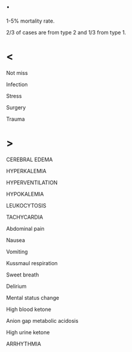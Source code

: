 # .

1-5% mortality rate.

2/3 of cases are from type 2 and 1/3 from type 1.

# <

Not miss

Infection

Stress

Surgery

Trauma

# >

CEREBRAL EDEMA

HYPERKALEMIA

HYPERVENTILATION

HYPOKALEMIA

LEUKOCYTOSIS

TACHYCARDIA

Abdominal pain

Nausea

Vomiting

Kussmaul respiration

Sweet breath

Delirium

Mental status change

High blood ketone

Anion gap metabolic acidosis

High urine ketone

ARRHYTHMIA
